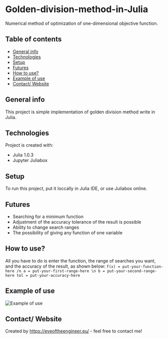 # Golden-division-method-in-Julia
 Numerical method of optimization of one-dimensional objective function.


## Table of contents
* [General info](#general-info)
* [Technologies](#technologies)
* [Setup](#setup)
* [Futures](#futures)
* [How to use?](#how-to-use)
* [Example of use](#example-of-use)
* [Contact/ Website](#contact/-website)


## General info
This project is simple implementation of golden division method write in Julia.
	
## Technologies
Project is created with:
* Julia 1.0.3
* Jupyter Juliabox

	
## Setup
To run this project, put it loccally in Julia IDE, or use Juliabox online.

## Futures
* Searching for a minimum function
* Adjustment of the accuracy tolerance of the result is possible
* Ability to change search ranges
* The possibility of giving any function of one variable

## How to use?
All you have to do is enter the function, the range of searches you want, and the accuracy of the result, as shown below:
`f(x) = put-your-function-here /n
a = put-your-first-range-here \n
b = put-your-second-range-here
tol = put-your-accuracy-here`

## Example of use

![Example of use](./images/example.jpg)

## Contact/ Website
Created by https://eyeoftheengineer.eu/ - feel free to contact me!
